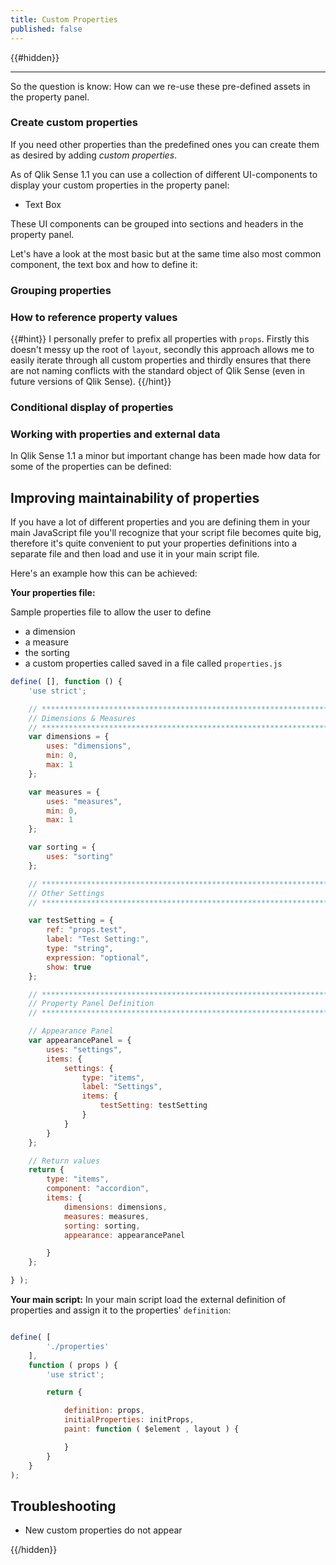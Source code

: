 ```yaml
---
title: Custom Properties
published: false
---
```


{{#hidden}}

---


So the question is know: How can we re-use these pre-defined assets in the property panel.

### Create custom properties

If you need other properties than the predefined ones you can create them as desired by adding _custom properties_.

As of Qlik Sense 1.1 you can use a collection of different UI-components to display your custom properties in the property panel:

* Text Box

These UI components can be grouped into sections and headers in the property panel.

Let's have a look at the most basic but at the same time also most common component, the text box and how to define it:

### Grouping properties

### How to reference property values


{{#hint}}
I personally prefer to prefix all properties with `props`. Firstly this doesn't messy up the root of `layout`, secondly this approach allows me to easily iterate through all custom properties and thirdly ensures that there are not naming conflicts with the standard object of Qlik Sense (even in future versions of Qlik Sense).
{{/hint}}

### Conditional display of properties



### Working with properties and external data
In Qlik Sense 1.1 a minor but important change has been made how data for some of the properties can be defined:

## Improving maintainability of properties

If you have a lot of different properties and you are defining them in your main JavaScript file you'll recognize that your script file becomes quite big, therefore it's quite convenient to put your properties definitions into a separate file and then load and use it in your main script file.

Here's an example how this can be achieved:

**Your properties file:**

Sample properties file to allow the user to define
* a dimension
* a measure
* the sorting
* a custom properties called
saved in a file called `properties.js`

```javascript
define( [], function () {
	'use strict';

	// ****************************************************************************************
	// Dimensions & Measures
	// ****************************************************************************************
	var dimensions = {
		uses: "dimensions",
		min: 0,
		max: 1
	};

	var measures = {
		uses: "measures",
		min: 0,
		max: 1
	};

	var sorting = {
		uses: "sorting"
	};

	// ****************************************************************************************
	// Other Settings
	// ****************************************************************************************

	var testSetting = {
		ref: "props.test",
		label: "Test Setting:",
		type: "string",
		expression: "optional",
		show: true
	};

	// ****************************************************************************************
	// Property Panel Definition
	// ****************************************************************************************

	// Appearance Panel
	var appearancePanel = {
		uses: "settings",
		items: {
			settings: {
				type: "items",
				label: "Settings",
				items: {
					testSetting: testSetting
				}
			}
		}
	};

	// Return values
	return {
		type: "items",
		component: "accordion",
		items: {
			dimensions: dimensions,
			measures: measures,
			sorting: sorting,
			appearance: appearancePanel

		}
	};

} );

```

**Your main script:**
In your main script load the external definition of properties and assign it to the properties' `definition`:

```javascript

define( [
		'./properties'
	],
	function ( props ) {
		'use strict';

		return {

			definition: props,
			initialProperties: initProps,
			paint: function ( $element , layout ) {

			}
		}
	}
);


```

## Troubleshooting

- New custom properties do not appear

{{/hidden}}